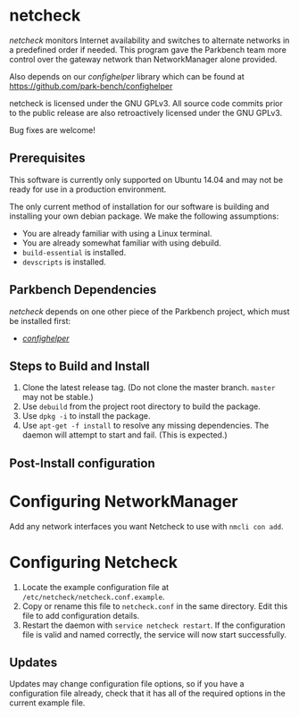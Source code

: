 # netcheck

_netcheck_ monitors Internet availability and switches to alternate networks in a predefined order if needed. This program gave the Parkbench team more control over the gateway network than NetworkManager alone provided.

Also depends on our _confighelper_ library which can be found at https://github.com/park-bench/confighelper

netcheck is licensed under the GNU GPLv3. All source code commits prior to the public release are also retroactively licensed under the GNU GPLv3.

Bug fixes are welcome!

## Prerequisites

This software is currently only supported on Ubuntu 14.04 and may not be ready for use in a production environment.

The only current method of installation for our software is building and installing your own debian package. We make the following assumptions:

*    You are already familiar with using a Linux terminal.
*    You are already somewhat familiar with using debuild.
*    `build-essential` is installed.
*    `devscripts` is installed.

## Parkbench Dependencies

_netcheck_ depends on one other piece of the Parkbench project, which must be installed first:

* [_confighelper_](https://github.com/park-bench/confighelper)

## Steps to Build and Install

1. Clone the latest release tag. (Do not clone the master branch. `master` may not be stable.)
2. Use `debuild` from the project root directory to build the package.
3. Use `dpkg -i` to install the package.
4. Use `apt-get -f install` to resolve any missing dependencies. The daemon will attempt to start and fail. (This is expected.)

## Post-Install configuration

# Configuring NetworkManager
Add any network interfaces you want Netcheck to use with `nmcli con add`.

# Configuring Netcheck
1. Locate the example configuration file at `/etc/netcheck/netcheck.conf.example`.
2. Copy or rename this file to `netcheck.conf` in the same directory. Edit this file to add configuration details.
3. Restart the daemon with `service netcheck restart`. If the configuration file is valid and named correctly, the service will now start successfully.

## Updates

Updates may change configuration file options, so if you have a configuration
file already, check that it has all of the required options in the current
example file.
